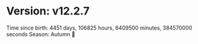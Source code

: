 # Version: v12.2.7
Time since birth: 4451 days, 106825 hours, 6409500 minutes, 384570000 seconds
Season: Autumn 🍁
